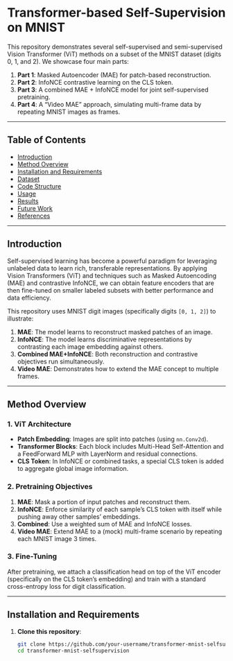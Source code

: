 # Transformer-based Self-Supervision on MNIST

This repository demonstrates several self-supervised and semi-supervised Vision Transformer (ViT) methods on a subset of the MNIST dataset (digits 0, 1, and 2). We showcase four main parts:

1. **Part 1**: Masked Autoencoder (MAE) for patch-based reconstruction.  
2. **Part 2**: InfoNCE contrastive learning on the CLS token.  
3. **Part 3**: A combined MAE + InfoNCE model for joint self-supervised pretraining.  
4. **Part 4**: A “Video MAE” approach, simulating multi-frame data by repeating MNIST images as frames.

---

## Table of Contents
- [Introduction](#introduction)
- [Method Overview](#method-overview)
- [Installation and Requirements](#installation-and-requirements)
- [Dataset](#dataset)
- [Code Structure](#code-structure)
- [Usage](#usage)
- [Results](#results)
- [Future Work](#future-work)
- [References](#references)

---

## Introduction

Self-supervised learning has become a powerful paradigm for leveraging unlabeled data to learn rich, transferable representations. By applying Vision Transformers (ViT) and techniques such as Masked Autoencoding (MAE) and contrastive InfoNCE, we can obtain feature encoders that are then fine-tuned on smaller labeled subsets with better performance and data efficiency.

This repository uses MNIST digit images (specifically digits `[0, 1, 2]`) to illustrate:
1. **MAE**: The model learns to reconstruct masked patches of an image.
2. **InfoNCE**: The model learns discriminative representations by contrasting each image embedding against others.
3. **Combined MAE+InfoNCE**: Both reconstruction and contrastive objectives run simultaneously.
4. **Video MAE**: Demonstrates how to extend the MAE concept to multiple frames.

---

## Method Overview

### 1. **ViT Architecture**
- **Patch Embedding**: Images are split into patches (using `nn.Conv2d`).
- **Transformer Blocks**: Each block includes Multi-Head Self-Attention and a FeedForward MLP with LayerNorm and residual connections.
- **CLS Token**: In InfoNCE or combined tasks, a special CLS token is added to aggregate global image information.

### 2. **Pretraining Objectives**
1. **MAE**: Mask a portion of input patches and reconstruct them.  
2. **InfoNCE**: Enforce similarity of each sample’s CLS token with itself while pushing away other samples’ embeddings.  
3. **Combined**: Use a weighted sum of MAE and InfoNCE losses.  
4. **Video MAE**: Extend MAE to a (mock) multi-frame scenario by repeating each MNIST image 3 times.

### 3. **Fine-Tuning**
After pretraining, we attach a classification head on top of the ViT encoder (specifically on the CLS token’s embedding) and train with a standard cross-entropy loss for digit classification.

---

## Installation and Requirements

1. **Clone this repository**:
   ```bash
   git clone https://github.com/your-username/transformer-mnist-selfsupervision.git
   cd transformer-mnist-selfsupervision
